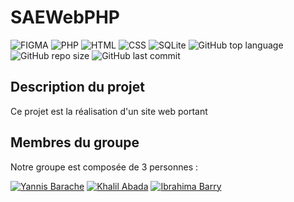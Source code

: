 # SAEWebPHP
![FIGMA](https://img.shields.io/badge/FIGMA-000000?style=for-the-badge&logo=figma&logoColor=white)
![PHP](https://img.shields.io/badge/PHP-000000?style=for-the-badge&logo=php&logoColor=white)
![HTML](https://img.shields.io/badge/HTML-000000?style=for-the-badge&logo=html5&logoColor=white)
![CSS](https://img.shields.io/badge/CSS-000000?style=for-the-badge&logo=css3&logoColor=white)
![SQLite](https://img.shields.io/badge/SQLite-000000?style=for-the-badge&logo=sqlite&logoColor=white)
![GitHub top language](https://img.shields.io/github/languages/top/Khalil-45/SAEWebPHP?style=for-the-badge)
![GitHub repo size](https://img.shields.io/github/repo-size/Khalil-45/SAEWebPHP?style=for-the-badge)
![GitHub last commit](https://img.shields.io/github/last-commit/Khalil-45/SAEWebPHP?style=for-the-badge)

## Description du projet 
Ce projet est la réalisation d'un site web portant 



## Membres du groupe
Notre groupe est composée de 3 personnes :

[![Yannis Barache](https://img.shields.io/badge/Yannis%20Barache-000000?style=for-the-badge&logo=github&logoColor=white)](https://github.com/Yannis-barache)
[![Khalil Abada](https://img.shields.io/badge/Khalil%20Abada-000000?style=for-the-badge&logo=github&logoColor=white)](https://github.com/khalil-45)
[![Ibrahima Barry](https://img.shields.io/badge/Ibrahima%20Barry-000000?style=for-the-badge&logo=github&logoColor=white)](https://github.com/ibarry25)


